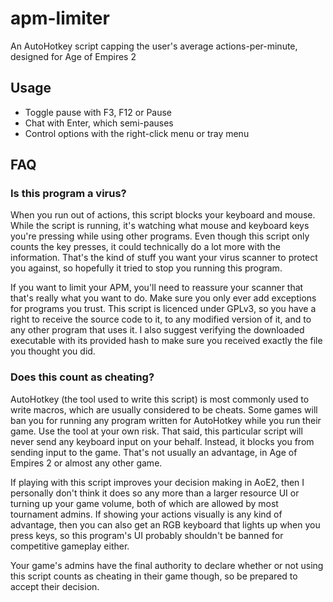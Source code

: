 # apm-limiter

An AutoHotkey script capping the user's average actions-per-minute, designed for Age of Empires 2

## Usage

- Toggle pause with F3, F12 or Pause
- Chat with Enter, which semi-pauses
- Control options with the right-click menu or tray menu

## FAQ

### Is this program a virus?

When you run out of actions, this script blocks your keyboard and mouse. While the script is running, it's watching what mouse and keyboard keys you're pressing while using other programs. Even though this script only counts the key presses, it could technically do a lot more with the information. That's the kind of stuff you want your virus scanner to protect you against, so hopefully it tried to stop you running this program.

If you want to limit your APM, you'll need to reassure your scanner that that's really what you want to do. Make sure you only ever add exceptions for programs you trust. This script is licenced under GPLv3, so you have a right to receive the source code to it, to any modified version of it, and to any other program that uses it. I also suggest verifying the downloaded executable with its provided hash to make sure you received exactly the file you thought you did.

### Does this count as cheating?

AutoHotkey (the tool used to write this script) is most commonly used to write macros, which are usually considered to be cheats. Some games will ban you for running any program written for AutoHotkey while you run their game. Use the tool at your own risk. That said, this particular script will never send any keyboard input on your behalf. Instead, it blocks you from sending input to the game. That's not usually an advantage, in Age of Empires 2 or almost any other game.

If playing with this script improves your decision making in AoE2, then I personally don't think it does so any more than a larger resource UI or turning up your game volume, both of which are allowed by most tournament admins. If showing your actions visually is any kind of advantage, then you can also get an RGB keyboard that lights up when you press keys, so this program's UI probably shouldn't be banned for competitive gameplay either.

Your game's admins have the final authority to declare whether or not using this script counts as cheating in their game though, so be prepared to accept their decision.
